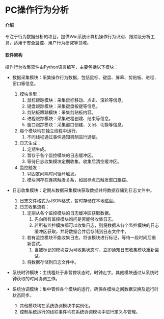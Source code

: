 # PC操作行为分析

#### 介绍
专注于行为数据分析的项目，提供Win系统计算机操作行为识别、跟踪及分析工具，适用于安全监控、用户行为研究等领域。

#### 软件架构
操作行为收集软件由Python语言编写，主要包括以下模块：

- 数据采集模块：采集操作行为数据，包括鼠标、键盘、屏幕、剪贴板、进程、窗口等信息。
    1. 模块类型：
        1) 鼠标跟踪模块：采集鼠标移动、点击、滚轮等信息。
        2) 键盘跟踪模块：采集键盘按键等信息。
        3) 剪贴板跟踪模块：采集剪贴板内容。
        4) 进程跟踪模块：采集进程创建、结束等信息。
        5) 窗口跟踪模块：采集窗口创建、关闭、切换等信息。
    2. 每个模块均在独立线程中运行。
        1) 不同线程通过事件通知机制进行通信。
    3. 日志生成：
        1) 定期生成。
        2) 暂存于各个监控模块的日志缓冲区。
        3) 等待日志收集模块定期收集，收集后清空缓冲区。
    4. 监控触发：
        1) 以固定间隔时间循环触发。
        2) 模块间存在连携触发关系，如鼠标点击触发窗口跟踪。

- 日志收集模块：定期从数据采集模块获取数据并将数据存储到日志文件中。
    1. 日志文件格式为JSON格式，暂时存储在本地磁盘。
    2. 日志收集流程：
        1) 定期从各个监控模块的日志缓冲区获取数据。
            1) 先向所有监控模块询问是否能够收集日志。
            2) 若所有监控模块都可以收集日志，则将数据从各个监控模块的日志缓冲区获取，并将数据合并后存储到日志文件中。
        2) 若有监控模块不能收集日志，将该模块进行标记，等待一段时间后重新尝试。
            1) 当被标记的模块变为可收集状态时，立即通知日志收集模块重新尝试。
        3) 将数据存储到日志文件中。

- 系统时钟模块：主线程处于非暂停状态时，时钟走字。其他模块通过从系统时钟获取的时间协调工作。
        
- 系统协调模块：集中管控各个模块的运行，确保各模块之间数据交换及运行时状态同步。
    1. 其他模块均在系统协调模块中实例化。
    2. 控制系统运行的线程事件均在系统协调模块中进行定义与管理。